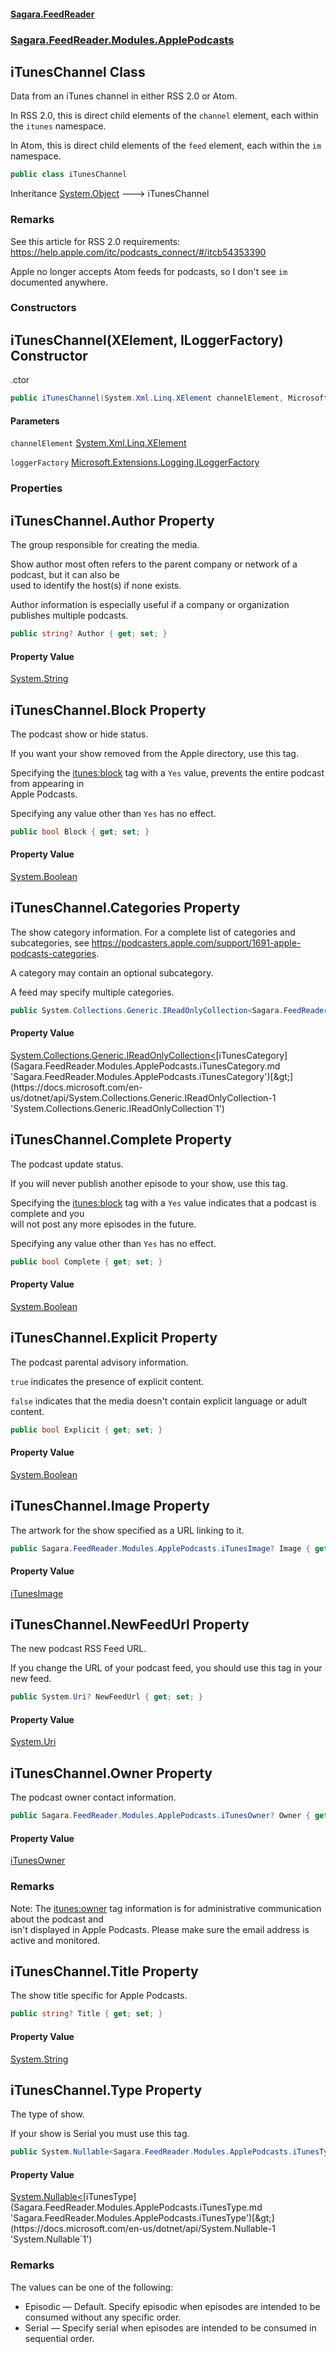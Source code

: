 #### [Sagara.FeedReader](index.md 'index')
### [Sagara.FeedReader.Modules.ApplePodcasts](index.md#Sagara.FeedReader.Modules.ApplePodcasts 'Sagara.FeedReader.Modules.ApplePodcasts')

## iTunesChannel Class

  
Data from an iTunes channel in either RSS 2.0 or Atom.  
  
In RSS 2.0, this is direct child elements of the `channel` element, each within the `itunes` namespace.  
  
In Atom, this is direct child elements of the `feed` element, each within the `im` namespace.

```csharp
public class iTunesChannel
```

Inheritance [System.Object](https://docs.microsoft.com/en-us/dotnet/api/System.Object 'System.Object') &#129106; iTunesChannel

### Remarks
  
See this article for RSS 2.0 requirements: https://help.apple.com/itc/podcasts_connect/#/itcb54353390  
  
Apple no longer accepts Atom feeds for podcasts, so I don't see `im` documented anywhere.
### Constructors

<a name='Sagara.FeedReader.Modules.ApplePodcasts.iTunesChannel.iTunesChannel(System.Xml.Linq.XElement,Microsoft.Extensions.Logging.ILoggerFactory)'></a>

## iTunesChannel(XElement, ILoggerFactory) Constructor

.ctor

```csharp
public iTunesChannel(System.Xml.Linq.XElement channelElement, Microsoft.Extensions.Logging.ILoggerFactory? loggerFactory=null);
```
#### Parameters

<a name='Sagara.FeedReader.Modules.ApplePodcasts.iTunesChannel.iTunesChannel(System.Xml.Linq.XElement,Microsoft.Extensions.Logging.ILoggerFactory).channelElement'></a>

`channelElement` [System.Xml.Linq.XElement](https://docs.microsoft.com/en-us/dotnet/api/System.Xml.Linq.XElement 'System.Xml.Linq.XElement')

<a name='Sagara.FeedReader.Modules.ApplePodcasts.iTunesChannel.iTunesChannel(System.Xml.Linq.XElement,Microsoft.Extensions.Logging.ILoggerFactory).loggerFactory'></a>

`loggerFactory` [Microsoft.Extensions.Logging.ILoggerFactory](https://docs.microsoft.com/en-us/dotnet/api/Microsoft.Extensions.Logging.ILoggerFactory 'Microsoft.Extensions.Logging.ILoggerFactory')
### Properties

<a name='Sagara.FeedReader.Modules.ApplePodcasts.iTunesChannel.Author'></a>

## iTunesChannel.Author Property

  
The group responsible for creating the media.  
  
Show author most often refers to the parent company or network of a podcast, but it can also be   
            used to identify the host(s) if none exists.  
  
Author information is especially useful if a company or organization publishes multiple podcasts.

```csharp
public string? Author { get; set; }
```

#### Property Value
[System.String](https://docs.microsoft.com/en-us/dotnet/api/System.String 'System.String')

<a name='Sagara.FeedReader.Modules.ApplePodcasts.iTunesChannel.Block'></a>

## iTunesChannel.Block Property

  
The podcast show or hide status.  
  
If you want your show removed from the Apple directory, use this tag.  
  
Specifying the <itunes:block> tag with a `Yes` value, prevents the entire podcast from appearing in   
            Apple Podcasts.  
  
Specifying any value other than `Yes` has no effect.

```csharp
public bool Block { get; set; }
```

#### Property Value
[System.Boolean](https://docs.microsoft.com/en-us/dotnet/api/System.Boolean 'System.Boolean')

<a name='Sagara.FeedReader.Modules.ApplePodcasts.iTunesChannel.Categories'></a>

## iTunesChannel.Categories Property

  
The show category information. For a complete list of categories and subcategories, see https://podcasters.apple.com/support/1691-apple-podcasts-categories.  
  
A category may contain an optional subcategory.  
  
A feed may specify multiple categories.

```csharp
public System.Collections.Generic.IReadOnlyCollection<Sagara.FeedReader.Modules.ApplePodcasts.iTunesCategory> Categories { get; set; }
```

#### Property Value
[System.Collections.Generic.IReadOnlyCollection&lt;](https://docs.microsoft.com/en-us/dotnet/api/System.Collections.Generic.IReadOnlyCollection-1 'System.Collections.Generic.IReadOnlyCollection`1')[iTunesCategory](Sagara.FeedReader.Modules.ApplePodcasts.iTunesCategory.md 'Sagara.FeedReader.Modules.ApplePodcasts.iTunesCategory')[&gt;](https://docs.microsoft.com/en-us/dotnet/api/System.Collections.Generic.IReadOnlyCollection-1 'System.Collections.Generic.IReadOnlyCollection`1')

<a name='Sagara.FeedReader.Modules.ApplePodcasts.iTunesChannel.Complete'></a>

## iTunesChannel.Complete Property

  
The podcast update status.  
  
If you will never publish another episode to your show, use this tag.  
  
Specifying the <itunes:block> tag with a `Yes` value indicates that a podcast is complete and you   
            will not post any more episodes in the future.  
  
Specifying any value other than `Yes` has no effect.

```csharp
public bool Complete { get; set; }
```

#### Property Value
[System.Boolean](https://docs.microsoft.com/en-us/dotnet/api/System.Boolean 'System.Boolean')

<a name='Sagara.FeedReader.Modules.ApplePodcasts.iTunesChannel.Explicit'></a>

## iTunesChannel.Explicit Property

  
The podcast parental advisory information.  
  
`true` indicates the presence of explicit content.  
  
`false` indicates that the media doesn't contain explicit language or adult content.

```csharp
public bool Explicit { get; set; }
```

#### Property Value
[System.Boolean](https://docs.microsoft.com/en-us/dotnet/api/System.Boolean 'System.Boolean')

<a name='Sagara.FeedReader.Modules.ApplePodcasts.iTunesChannel.Image'></a>

## iTunesChannel.Image Property

The artwork for the show specified as a URL linking to it.

```csharp
public Sagara.FeedReader.Modules.ApplePodcasts.iTunesImage? Image { get; set; }
```

#### Property Value
[iTunesImage](Sagara.FeedReader.Modules.ApplePodcasts.iTunesImage.md 'Sagara.FeedReader.Modules.ApplePodcasts.iTunesImage')

<a name='Sagara.FeedReader.Modules.ApplePodcasts.iTunesChannel.NewFeedUrl'></a>

## iTunesChannel.NewFeedUrl Property

  
The new podcast RSS Feed URL.  
  
If you change the URL of your podcast feed, you should use this tag in your new feed.

```csharp
public System.Uri? NewFeedUrl { get; set; }
```

#### Property Value
[System.Uri](https://docs.microsoft.com/en-us/dotnet/api/System.Uri 'System.Uri')

<a name='Sagara.FeedReader.Modules.ApplePodcasts.iTunesChannel.Owner'></a>

## iTunesChannel.Owner Property

  
The podcast owner contact information.

```csharp
public Sagara.FeedReader.Modules.ApplePodcasts.iTunesOwner? Owner { get; set; }
```

#### Property Value
[iTunesOwner](Sagara.FeedReader.Modules.ApplePodcasts.iTunesOwner.md 'Sagara.FeedReader.Modules.ApplePodcasts.iTunesOwner')

### Remarks
Note: The <itunes:owner> tag information is for administrative communication about the podcast and   
isn't displayed in Apple Podcasts. Please make sure the email address is active and monitored.

<a name='Sagara.FeedReader.Modules.ApplePodcasts.iTunesChannel.Title'></a>

## iTunesChannel.Title Property

The show title specific for Apple Podcasts.

```csharp
public string? Title { get; set; }
```

#### Property Value
[System.String](https://docs.microsoft.com/en-us/dotnet/api/System.String 'System.String')

<a name='Sagara.FeedReader.Modules.ApplePodcasts.iTunesChannel.Type'></a>

## iTunesChannel.Type Property

  
The type of show.  
  
If your show is Serial you must use this tag.

```csharp
public System.Nullable<Sagara.FeedReader.Modules.ApplePodcasts.iTunesType> Type { get; set; }
```

#### Property Value
[System.Nullable&lt;](https://docs.microsoft.com/en-us/dotnet/api/System.Nullable-1 'System.Nullable`1')[iTunesType](Sagara.FeedReader.Modules.ApplePodcasts.iTunesType.md 'Sagara.FeedReader.Modules.ApplePodcasts.iTunesType')[&gt;](https://docs.microsoft.com/en-us/dotnet/api/System.Nullable-1 'System.Nullable`1')

### Remarks
  
The values can be one of the following:  
- Episodic — Default. Specify episodic when episodes are intended to be consumed without any specific order.  
- Serial — Specify serial when episodes are intended to be consumed in sequential order.